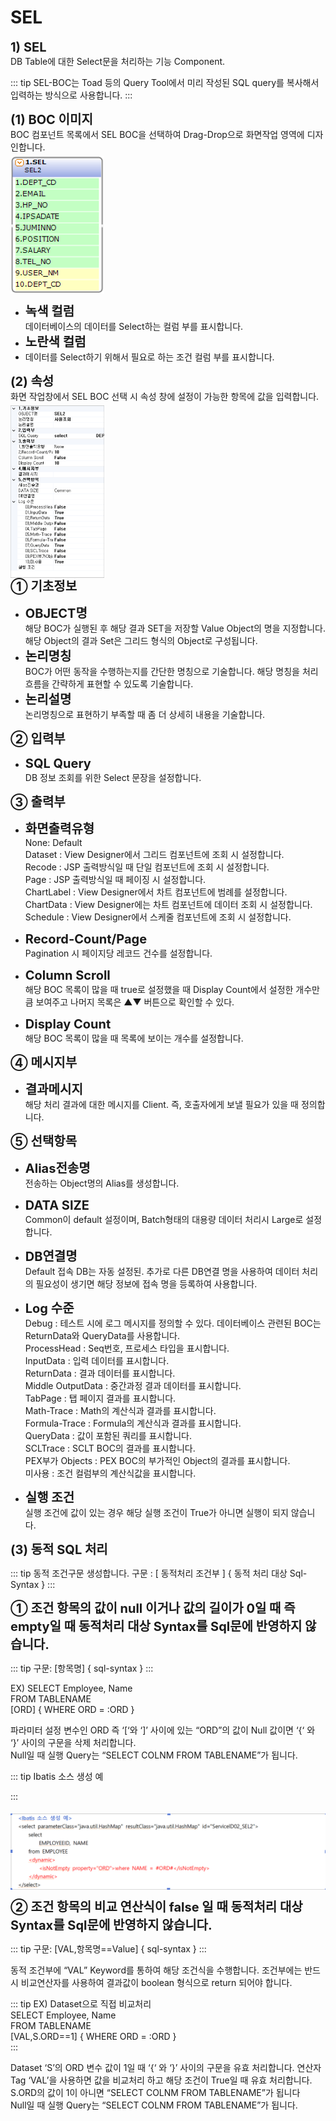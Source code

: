 # SEL

<!--SEL-->
<b style="font-size: 20px">1) SEL</b> <br/>
DB Table에 대한 Select문을 처리하는 기능 Component.
<!-- Remark -->
::: tip <Badge type="tip" text="Remark" vertical="middle" /> 
SEL-BOC는 Toad 등의 Query Tool에서 미리 작성된 SQL query를 복사해서 입력하는 방식으로 사용합니다.
:::
<!-- -->

<b style="font-size: 20px">(1) BOC 이미지</b><br/>
BOC 컴포넌트 목록에서 SEL BOC을 선택하여 Drag-Drop으로 화면작업 영역에 디자인합니다. <br/>
<img src="../../.vuepress\public\documentation\service-model\BOC\DataBaseBOC\SELBoc(2).png" style="position: relative;top: 5px; width:150px;"> <br/>
- <b style="font-size: 20px">녹색 컬럼 </b><br/>
데이터베이스의 데이터를 Select하는 컬럼 부를 표시합니다.
- <b style="font-size: 20px">노란색 컬럼 </b><br/>
- 데이터를 Select하기 위해서 필요로 하는 조건 컬럼 부를 표시합니다.

<b style="font-size: 20px">(2) 속성</b><br/>
화면 작업창에서 SEL BOC 선택 시 속성 창에 설정이 가능한 항목에 값을 입력합니다.<br/>
<img src="../../.vuepress\public\documentation\service-model\BOC\DataBaseBOC\Property(7).png" style="position: relative;top: 5px; width:150px;"> <br/>
<b style="font-size: 20px">➀ 기초정보 </b><br/>
- <b style="font-size: 20px">OBJECT명 </b><br/>
해당 BOC가 실행된 후 해당 결과 SET을 저장할 Value Object의 명을 지정합니다. 해당 Object의 결과 Set은 그리드 형식의 Object로 구성됩니다.<br/>
- <b style="font-size: 20px">논리명칭 </b><br/>
BOC가 어떤 동작을 수행하는지를 간단한 명칭으로 기술합니다. 해당 명칭을 처리 흐름을 간략하게 표현할 수 있도록 기술합니다.<br/>
- <b style="font-size: 20px">논리설명 </b><br/>
논리명칭으로 표현하기 부족할 때 좀 더 상세히 내용을 기술합니다.

<b style="font-size: 20px">➁ 입력부</b><br/>
- <b style="font-size: 20px">SQL Query </b><br/>
DB 정보 조회를 위한 Select 문장을 설정합니다.

<b style="font-size: 20px">➂ 출력부</b><br/>
- <b style="font-size: 20px">화면출력유형 </b><br/>
None: Default<br/>
Dataset : View Designer에서 그리드 컴포넌트에 조회 시 설정합니다. <br/>
Recode : JSP 출력방식일 때 단일 컴포넌트에 조회 시 설정합니다. <br/>
Page : JSP 출력방식일 때 페이징 시 설정합니다.<br/>
ChartLabel : View Designer에서 차트 컴포넌트에 범례를 설정합니다.<br/>
ChartData : View Designer에는 차트 컴포넌트에 데이터 조회 시 설정합니다. <br/>
Schedule : View Designer에서 스케줄 컴포넌트에 조회 시 설정합니다.<br/>

- <b style="font-size: 20px">Record-Count/Page </b><br/>
Pagination 시 페이지당 레코드 건수를 설정합니다.

- <b style="font-size: 20px">Column Scroll </b><br/>
해당 BOC 목록이 많을 때 true로 설정했을 때 Display Count에서 설정한 개수만큼 보여주고 나머지 목록은 ▲▼ 버튼으로 확인할 수 있다.

- <b style="font-size: 20px">Display Count </b><br/>
해당 BOC 목록이 많을 때 목록에 보이는 개수를 설정합니다.

<b style="font-size: 20px">➃ 메시지부</b><br/>
- <b style="font-size: 20px">결과메시지 </b><br/>
해당 처리 결과에 대한 메시지를 Client. 즉, 호출자에게 보낼 필요가 있을 때 정의합니다.

<b style="font-size: 20px">➄ 선택항목</b><br/>
- <b style="font-size: 20px">Alias전송명 </b><br/>
전송하는 Object명의 Alias를 생성합니다.

- <b style="font-size: 20px">DATA SIZE </b><br/>
Common이 default 설정이며, Batch형태의 대용량 데이터 처리시 Large로 설정합니다.

- <b style="font-size: 20px">DB연결명 </b><br/>
Default 접속 DB는 자동 설정된. 추가로 다른 DB연결 명을 사용하여 데이터 처리의 필요성이 생기면 해당 정보에 접속 명을 등록하여 사용합니다.

- <b style="font-size: 20px">Log 수준 </b><br/>
Debug : 테스트 시에 로그 메시지를 정의할 수 있다. 데이터베이스 관련된 BOC는 ReturnData와 QueryData를 사용합니다.<br/>
ProcessHead : Seq번호, 프로세스 타입을 표시합니다.<br/>
InputData : 입력 데이터를 표시합니다.<br/>
ReturnData : 결과 데이터를 표시합니다.<br/>
Middle OutputData : 중간과정 결과 데이터를 표시합니다.<br/>
TabPage : 탭 페이지 결과를 표시합니다.<br/>
Math-Trace : Math의 계산식과 결과를 표시합니다.<br/>
Formula-Trace : Formula의 계산식과 결과를 표시합니다.<br/>
QueryData : 값이 포함된 쿼리를 표시합니다.<br/>
SCLTrace : SCLT BOC의 결과를 표시합니다.<br/>
PEX부가 Objects : PEX BOC의 부가적인 Object의 결과를 표시합니다.<br/>
미사용 : 조건 컬럼부의 계산식값을 표시합니다.<br/>

- <b style="font-size: 20px">실행 조건 </b><br/>
실행 조건에 값이 있는 경우 해당 실행 조건이 True가 아니면 실행이 되지 않습니다.

<b style="font-size: 20px">(3) 동적 SQL 처리</b><br/>
<!-- Remark -->
::: tip <Badge type="tip" text="Remark" vertical="middle" /> 
  동적 조건구문 생성합니다.
  구문 : [ 동적처리 조건부 ] { 동적 처리 대상 Sql-Syntax }
:::
<!-- -->
<b style="font-size: 20px">➀ 조건 항목의 값이 null 이거나 값의 길이가 0일 때 즉 empty일 때 동적처리 대상 Syntax를 Sql문에 반영하지 않습니다.</b><br/>
<!-- Remark -->
::: tip <Badge type="tip" text="Remark" vertical="middle" /> 
  구문: [항목명] { sql-syntax }
:::
<!-- -->
EX) SELECT Employee, Name <br/>
    FROM TABLENAME <br/> 
    [ORD] { WHERE ORD = :ORD }

파라미터 설정 변수인 ORD 즉 ‘[‘와 ‘]’ 사이에 있는 “ORD”의 값이 Null 값이면 ‘{‘ 와 ‘}’ 사이의 구문을 삭제 처리합니다.<br/>
Null일 때 실행 Query는 “SELECT COLNM FROM TABLENAME”가 됩니다.
<!-- Remark -->
::: tip <Badge type="tip" text="Remark" vertical="middle" /> 
Ibatis 소스 생성 예

:::
<!-- -->
<img src="../../.vuepress\public\documentation\service-model\BOC\DataBaseBOC\Ibatis.png" style="position: relative;top: 5px;"> <br/>

<b style="font-size: 20px">➁ 조건 항목의 비교 연산식이 false 일 때 동적처리 대상 Syntax를 Sql문에 반영하지 않습니다.</b><br/>
<!-- Remark -->
::: tip <Badge type="tip" text="Remark" vertical="middle" /> 
  구문: [VAL,항목명==Value] { sql-syntax }
:::
<!-- -->
동적 조건부에 “VAL” Keyword를 통하여 해당 조건식을 수행합니다. 조건부에는 반드시 비교연산자를 사용하여 결과값이 boolean 형식으로 return 되어야 합니다.
<!-- Remark -->
::: tip <Badge type="tip" text="Remark" vertical="middle" /> 
  EX) Dataset으로 직접 비교처리 <br/>
    SELECT Employee, Name <br/>
    FROM TABLENAME<br/>
    [VAL,S.ORD==1] { WHERE ORD = :ORD }<br/>
:::
<!-- -->

Dataset ‘S’의 ORD 변수 값이 1일 때 ‘{‘ 와 ‘}’ 사이의 구문을 유효 처리합니다. 연산자 Tag ‘VAL’을 사용하면 값을 비교처리 하고 해당 조건이 True일 때 유효 처리합니다. <br/>
S.ORD의 값이 1이 아니면 “SELECT COLNM FROM TABLENAME”가 됩니다<br/>
Null일 때 실행 Query는 “SELECT COLNM FROM TABLENAME”가 됩니다.<br/>
